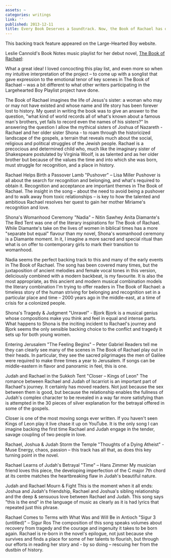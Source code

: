 ```yaml
---
assets: ~
categories: writings
link: ''
published: 2013-12-11
title: Every Book Deserves a Soundtrack. Now, the Book of Rachael has one
---
```

This backing track feature appeared on the Large-Hearted Boy website. 

Leslie Cannold's Book Notes music playlist for her debut novel, [The Book of Rachael](http://cannold.com/articles/article/the-book-of-rachael/):

What a great idea! I loved concocting this play list, and even more so when my intuitive interpretation of the project – to come up with a songlist that gave expression to the emotional tenor of key scenes in The Book of Rachael – was a bit different to what other writers participating in the Largehearted Boy Playlist project have done.

The Book of Rachael imagines the life of Jesus's sister: a woman who may or may not have existed and whose name and life story has been forever lost to history. My quest in writing the book was to give an answer to the question, "what kind of world records all of what's known about a famous man's brothers, yet fails to record even the names of his sisters?" In answering the question I allow the mythical sisters of Joshua of Nazareth - Rachael and her older sister Shona - to roam through the historicized landscape of the gospels, a terrain that reveals much about the social, religious and political struggles of the Jewish people. Rachael is a precocious and determined child who, much like the imaginary sister of Shakespeare postulated by Virginia Woolf, is as talented and as her older brother but because of the values the time and into which she was born, must struggle for recognition, and a place in history.


Rachael Helps Birth a Passover Lamb
"Pushover" – Lisa Miller 
Pushover is all about the search for recognition and belonging, and what's required to obtain it. Recognition and acceptance are important themes in The Book of Rachael. The insight in the song – about the need to avoid being a pushover and to walk away from toxic relationships – is key to how the talented and ambitious Rachael resolves her quest to gain her mother Miriame's recognition and love.


Shona's Womanhood Ceremony 
"Nadia" – Nitin Sawhey
Anita Diamante's The Red Tent was one of the literary inspirations for The Book of Rachael. While Diamante's take on the lives of women in biblical times has a more "separate but equal" flavour than my novel, Shona's womanhood ceremony is a Diamante moment. In it, I imagine a more sacred and special ritual than what is on offer to contemporary girls to mark their transition to womanhood.

Nadia seems the perfect backing track to this and many of the early events in The Book of Rachael. The song has been covered many times, but the juxtaposition of ancient melodies and female vocal tones in this version, deliciously combined with a modern backbeat, is my favourite. It is also the most appropriate, as this ancient and modern musical combination models the literary combination I'm trying to offer readers in The Book of Rachael: a timeless story of the human striving for belonging and recognition set in a particular place and time – 2000 years ago in the middle-east, at a time of crisis for a colonized people.


Shona's Tragedy & Judgment
"Unravel" - Bjork
Bjork is a musical genius whose compositions make you think and feel in equal and intense parts. What happens to Shona is the inciting incident to Rachael's journey and Bjork seems the only sensible backing choice to the conflict and tragedy it sets up for both young women.


Entering Jerusalem
"The Feeling Begins" – Peter Gabriel
Readers tell me they can clearly see many of the scenes in The Book of Rachael play out in their heads. In particular, they see the sacred pilgrimages the men of Galilee were required to make three times a year to Jerusalem. If songs can be middle-eastern in flavor and panoramic in feel, this is one.


Judah and Rachael in the Sukkoh Tent
"Closer – Kings of Leon"
The romance between Rachael and Judah of Iscarriot is an important part of Rachael's journey. It certainly has moved readers. Not just because the sex between them is good, but because the relationship enables the fullness of Judah's complex character to be revealed in a way far more satisfying than is attempted in the 30 pieces of silver explanation for the betrayal offered in some of the gospels.

Closer is one of the most moving songs ever written. If you haven't seen Kings of Leon play it live chase it up on YouTube. It is the only song I can imagine backing the first time Rachael and Judah engage in the tender, savage coupling of two people in love.


Rachael, Joshua & Judah Storm the Temple
"Thoughts of a Dying Atheist" - Muse
Energy, chaos, passion – this track has all that, as does this key turning point in the novel.


Rachael Learns of Judah's Betrayal
"Time" – Hans Zimmer
My musician friend loves this piece, the developing imperfection of the C major 7th chord at its centre matches the heartbreaking flaw in Judah's beautiful nature.


Judah and Rachael Mourn & Fight
This is the moment when it all ends: Joshua and Judah's friendship, Rachael and Joshua's sibling relationship and the deep & sensuous love between Rachael and Judah. This song says "this is the end" in the language of music as clearly as it is had lyrics that repeated just this phrase.


Rachael Comes to Terms with What Was and Will Be in Antioch
"Sigur 3 (untitled)" – Sigur Ros
The composition of this song speaks volumes about recovery from tragedy and the courage and ingenuity it takes to be born again. Rachael is re-born in the novel's epilogue, not just because she survives and finds a place for some of her talents to flourish, but through our efforts in reading her story and - by so doing – rescuing her from the dustbin of history.